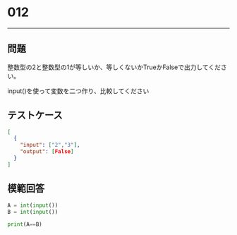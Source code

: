 # 012

---

## 問題

整数型の2と整数型の1が等しいか、等しくないかTrueかFalseで出力してください。

input()を使って変数を二つ作り、比較してください
## テストケース


```json
[
  {
    "input": ["2","3"],
    "output": [False]
  }
]
```

## 模範回答

```python
A = int(input())
B = int(input())

print(A==B)
```
